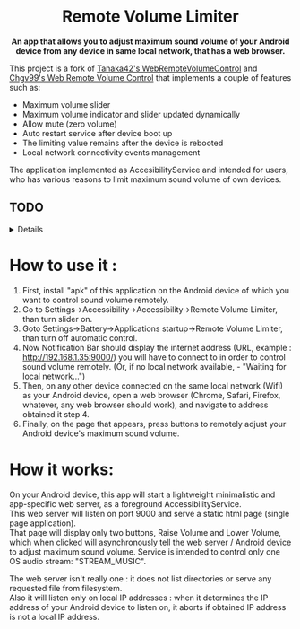 <h1 align="center">
  Remote Volume Limiter
</h1>
<p align="center">
 <b>An app that allows you to adjust maximum sound volume of your Android device from any device in same local network, that has a web browser.</b>
</p>

This project is a fork of [Tanaka42's WebRemoteVolumeControl](https://github.com/tanaka42/androidapp-webremotevolumecontrol)
and [Chgv99's Web Remote Volume Control](https://github.com/Chgv99/web-remote-volume-control) that implements a couple of features such as:
- Maximum volume slider
- Maximum volume indicator and slider updated dynamically 
- Allow mute (zero volume)
- Auto restart service after device boot up
- The limiting value remains after the device is rebooted
- Local network connectivity events management

The application implemented as AccesibilityService and intended for users, who has various reasons to limit maximum sound volume of own devices.

## TODO

<details>

- [ ] Make ***current*** volume indicator and slider  
</details>

How to use it :
===============

1. First, install "apk" of this application on the Android device of which you want to control sound volume remotely. 
2. Go to Settings->Accessibility->Accessibility->Remote Volume Limiter, than turn slider on. 
3. Goto Settings->Battery->Applications startup->Remote Volume Limiter, than turn off automatic control.
4. Now Notification Bar should display the internet address (URL, example : http://192.168.1.35:9000/) you will have to connect to in order to control sound volume remotely. (Or, if no local network  available, - "Waiting for local network...")
5. Then, on any other device connected on the same local network (Wifi) as your Android device, open a web browser (Chrome, Safari, Firefox, whatever, any web browser should work), and navigate to address obtained it step 4.
6. Finally, on the page that appears, press buttons to remotely adjust your Android device's maximum sound volume.



How it works:
==============

On your Android device, this app will start a lightweight minimalistic and app-specific web server, as a foreground AccessibilityService.  
This web server will listen on port 9000 and serve a static html page (single page application).  
That page will display only two buttons, Raise Volume and Lower Volume, which when clicked will asynchronously tell the web server / Android device to adjust maximum sound volume. Service is intended to control only one OS audio stream: "STREAM_MUSIC".

The web server isn't really one : it does not list directories or serve any requested file from filesystem.  
Also it will listen only on local IP addresses : when it determines the IP address of your Android device to listen on, it aborts if obtained IP address is not a local IP address.
 


